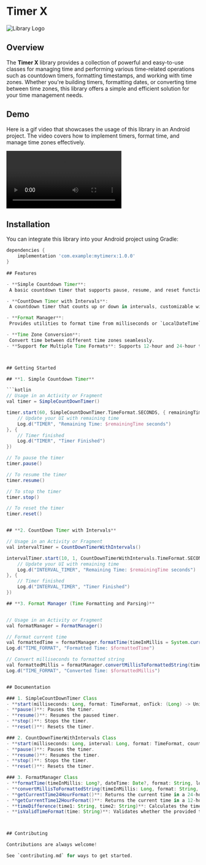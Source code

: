 
# Timer X


![Library Logo](assets/timerxlogo.PNG)

## Overview

The **Timer X** library provides a collection of powerful and easy-to-use classes for managing time and performing various time-related operations such as countdown timers, formatting timestamps, and working with time zones. Whether you're building timers, formatting dates, or converting time between time zones, this library offers a simple and efficient solution for your time management needs.

## Demo

Here is a gif video that showcases the usage of this library in an Android project. The video covers how to implement timers, format time, and manage time zones effectively.

![Demo](assets/demo_timer_x.mp4)

## Installation

You can integrate this library into your Android project using Gradle:

```gradle
dependencies {
    implementation 'com.example:mytimerx:1.0.0'
}
    
## Features

- **Simple Countdown Timer**:
 A basic countdown timer that supports pause, resume, and reset functionalities.

- **CountDown Timer with Intervals**:
 A countdown timer that counts up or down in intervals, customizable with different formats.

- **Format Manager**:
 Provides utilities to format time from milliseconds or `LocalDateTime`, convert time between different formats, and perform operations like calculating time differences and validating time formats.

- **Time Zone Conversion**:
 Convert time between different time zones seamlessly.
- **Support for Multiple Time Formats**: Supports 12-hour and 24-hour time formats, along with customizable date and time formats.



## Getting Started

## **1. Simple Countdown Timer**

```kotlin
// Usage in an Activity or Fragment
val timer = SimpleCountDownTimer()

timer.start(60, SimpleCountDownTimer.TimeFormat.SECONDS, { remainingTime ->
    // Update your UI with remaining time
    Log.d("TIMER", "Remaining Time: $remainingTime seconds")
}, {
    // Timer finished
    Log.d("TIMER", "Timer Finished")
})

// To pause the timer
timer.pause()

// To resume the timer
timer.resume()

// To stop the timer
timer.stop()

// To reset the timer
timer.reset()


## **2. CountDown Timer with Intervals**

// Usage in an Activity or Fragment
val intervalTimer = CountDownTimerWithIntervals()

intervalTimer.start(10, 1, CountDownTimerWithIntervals.TimeFormat.SECONDS, false, { remainingTime ->
    // Update your UI with remaining time
    Log.d("INTERVAL_TIMER", "Remaining Time: $remainingTime seconds")
}, {
    // Timer finished
    Log.d("INTERVAL_TIMER", "Timer Finished")
})

## **3. Format Manager (Time Formatting and Parsing)**


// Usage in an Activity or Fragment
val formatManager = FormatManager()

// Format current time
val formattedTime = formatManager.formatTime(timeInMillis = System.currentTimeMillis(), format = "dd/MM/yyyy HH:mm")
Log.d("TIME_FORMAT", "Formatted Time: $formattedTime")

// Convert milliseconds to formatted string
val formattedMillis = formatManager.convertMillisToFormattedString(timeInMillis = 10000000, format = "HH:mm:ss")
Log.d("TIME_FORMAT", "Converted Time: $formattedMillis")


## Documentation

### 1. SimpleCountDownTimer Class
- **start(milliseconds: Long, format: TimeFormat, onTick: (Long) -> Unit, onFinish: () -> Unit)**: Starts the countdown timer with a specified duration.
- **pause()**: Pauses the timer.
- **resume()**: Resumes the paused timer.
- **stop()**: Stops the timer.
- **reset()**: Resets the timer.

### 2. CountDownTimerWithIntervals Class
- **start(milliseconds: Long, interval: Long, format: TimeFormat, counterUp: Boolean, onTick: (Long) -> Unit, onFinish: () -> Unit)**: Starts a countdown timer that can count up or down at specified intervals.
- **pause()**: Pauses the timer.
- **resume()**: Resumes the timer.
- **stop()**: Stops the timer.
- **reset()**: Resets the timer.

### 3. FormatManager Class
- **formatTime(timeInMillis: Long?, dateTime: Date?, format: String, locale: Locale = Locale.getDefault())**: Formats time from either milliseconds or `LocalDateTime`.
- **convertMillisToFormattedString(timeInMillis: Long, format: String, locale: Locale = Locale.getDefault())**: Converts milliseconds into a formatted string.
- **getCurrentTime24HourFormat()**: Returns the current time in a 24-hour format.
- **getCurrentTime12HourFormat()**: Returns the current time in a 12-hour format.
- **timeDifference(time1: String, time2: String)**: Calculates the time difference between two times in `HH:mm` format.
- **isValidTimeFormat(time: String)**: Validates whether the provided time string matches the `HH:mm` format.



## Contributing

Contributions are always welcome!

See `contributing.md` for ways to get started.


